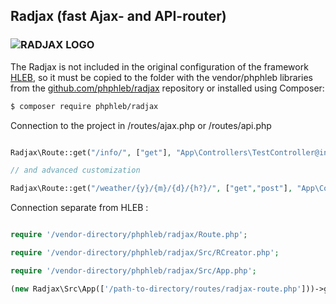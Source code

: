  ## Radjax (fast Ajax- and API-router)
 
 ### ![RADJAX LOGO](https://raw.githubusercontent.com/phphleb/radjax/master/Src/logo.jpg)

The Radjax is not included in the original configuration of the framework [HLEB](https://github.com/phphleb/hleb), so it must be copied to the folder with the vendor/phphleb  libraries from the [github.com/phphleb/radjax](https://github.com/phphleb/radjax)  repository or installed using Composer:

```bash
$ composer require phphleb/radjax
```

Connection to the project in /routes/ajax.php or /routes/api.php

```php

Radjax\Route::get("/info/", ["get"], "App\Controllers\TestController@index", ["protected"=>false]);

// and advanced customization

Radjax\Route::get("/weather/{y}/{m}/{d}/{h?}/", ["get","post"], "App\Controllers\TestController@weather", ["protected"=>true, "where"=>["y"=>"[0-9]+", "m"=>"[0-9]+", "d"=>"[0-9]+", "h"=>"[0-9]+"], "session_saved" => false]);

```

Connection separate from HLEB :

```php

require '/vendor-directory/phphleb/radjax/Route.php';

require '/vendor-directory/phphleb/radjax/Src/RCreator.php';

require '/vendor-directory/phphleb/radjax/Src/App.php';

(new Radjax\Src\App(['/path-to-directory/routes/radjax-route.php']))->get();

```
